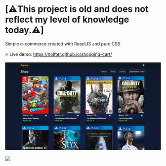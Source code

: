 # [⚠️This project is old and does not reflect my level of knowledge today.⚠️]

Simple e-commerce created with ReactJS and pure CSS
<br/>
<br/>
🔥 Live demo: https://holfter.github.io/shopping-cart/
<br/>
<br/>
![](public/images/desktop.gif)
<br/>
<br/>
<img src="public/images/mobile.gif" width="200px">
